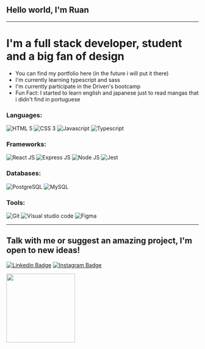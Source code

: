 ## Hello world, I'm Ruan
---
# I'm a full stack developer, student and a big fan of design

- You can find my portfolio here (in the future i will put it there) 
- I'm currently learning typescript and sass
- I'm currently participate in the Driven's bootcamp
- Fun Fact: I started to learn english and japanese just to read mangas that i didn't find in portuguese

### Languages:
<img src="https://img.shields.io/badge/HTML5-E34F26?style=for-the-badge&logo=html5&logoColor=white" alt="HTML 5">
<img src="https://img.shields.io/badge/CSS3-1572B6?style=for-the-badge&logo=css3&logoColor=white" alt="CSS 3">
<img src="https://img.shields.io/badge/JavaScript-323330?style=for-the-badge&logo=javascript&logoColor=F7DF1E" alt="Javascript">
<img src="https://img.shields.io/badge/TypeScript-007ACC?style=for-the-badge&logo=typescript&logoColor=white" alt="Typescript">

### Frameworks:
<img src="https://img.shields.io/badge/React-20232A?style=for-the-badge&logo=react&logoColor=61DAFB" alt="React JS">
<img src="https://img.shields.io/badge/Express.js-000000?style=for-the-badge&logo=express&logoColor=white" alt="Express JS">
<img src="https://img.shields.io/badge/Node.js-339933?style=for-the-badge&logo=nodedotjs&logoColor=white" alt="Node JS">
<img src="https://img.shields.io/badge/Jest-C21325?style=for-the-badge&logo=jest&logoColor=white" alt="Jest">

### Databases:
<img src="https://img.shields.io/badge/PostgreSQL-316192?style=for-the-badge&logo=postgresql&logoColor=white" alt="PostgreSQL" >
<img src="https://img.shields.io/badge/MySQL-00000F?style=for-the-badge&logo=mysql&logoColor=white" alt="MySQL">

### Tools:
<img src="https://img.shields.io/badge/Git-F05032?style=for-the-badge&logo=git&logoColor=white" alt="Git">
<img src="https://img.shields.io/badge/Visual_Studio_Code-0078D4?style=for-the-badge&logo=visual%20studio%20code&logoColor=white" alt="Visual studio code">
<img src="https://img.shields.io/badge/Figma-F24E1E?style=for-the-badge&logo=figma&logoColor=white" alt="Figma">

---
## Talk with me or suggest an amazing project, I'm open to new ideas!
[![Linkedin Badge](https://img.shields.io/badge/LinkedIn-0077B5?style=for-the-badge&logo=linkedin&logoColor=white)](https://linkedin.com/in/ruanfailache)
[![Instagram Badge](https://img.shields.io/badge/Instagram-E4405F?style=for-the-badge&logo=instagram&logoColor=white)](https://www.instagram.com/ruan_failache/)

<a href="https://github.com/rafaballerini">
  <img height="180em" src="https://github-readme-stats.vercel.app/api?username=RuanFailache&show_icons=true&theme=dracula&include_all_commits=true&count_private=true"/>
</a>  